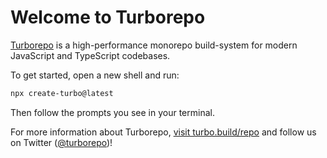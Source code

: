 # Welcome to Turborepo

[Turborepo](https://turbo.build/repo) is a high-performance monorepo build-system for modern JavaScript and TypeScript codebases.

To get started, open a new shell and run:

```sh
npx create-turbo@latest
```

Then follow the prompts you see in your terminal.

For more information about Turborepo, [visit turbo.build/repo](https://turbo.build/repo) and follow us on Twitter ([@turborepo](https://twitter.com/turborepo))!

<!--- change for test only (12) --->
